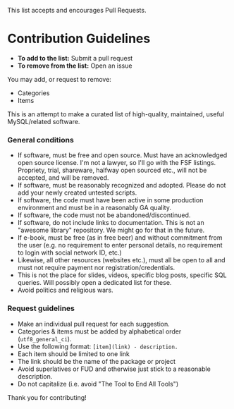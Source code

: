 This list accepts and encourages Pull Requests.

# Contribution Guidelines

- **To add to the list:** Submit a pull request
- **To remove from the list:** Open an issue

You may add, or request to remove:
- Categories
- Items

This is an attempt to make a curated list of high-quality, maintained, useful MySQL/related software.

### General conditions

* If software, must be free and open source. Must have an acknowledged open source license. I'm not a lawyer, so I'll go with the
  FSF listings. Propriety, trial, shareware, halfway open sourced etc., will not be accepted, and will be removed.
* If software, must be reasonably recognized and adopted. Please do not add your newly created untested scripts.
* If software, the code must have been active in some production environment and must be in a reasonably GA quality.
* If software, the code must not be abandoned/discontinued.
* If software, do not include links to documentation. This is not an "awesome library" repository. We might go for that in the future.
* If e-book, must be free (as in free beer) and without commitment from the user (e.g. no requirement to enter personal details,
  no requirement to login with social network ID, etc.)
* Likewise, all other resources (websites etc.), must all be open to all and must not require payment nor registration/credentials.
* This is not the place for slides, videos, specific blog posts, specific SQL queries. Will possibly open a dedicated list for these.
* Avoid politics and religious wars.

### Request guidelines

* Make an individual pull request for each suggestion.
* Categories & items must be added by alphabetical order (`utf8_general_ci`).
* Use the following format: `[item](link) - description.`
* Each item should be limited to one link
* The link should be the name of the package or project
* Avoid superlatives or FUD and otherwise just stick to a reasonable description.
* Do not capitalize (i.e. avoid "The Tool to End All Tools")


Thank you for contributing!
